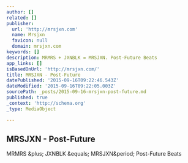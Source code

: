 ```yaml
---
author: []
related: []
publisher:
  url: 'http://mrsjxn.com'
  name: Mrsjxn
  favicon: null
  domain: mrsjxn.com
keywords: []
description: MRMRS + JXNBLK = MRSJXN. Post-Future Beats
app_links: []
isBasedOnUrl: 'http://mrsjxn.com/'
title: MRSJXN - Post-Future
datePublished: '2015-09-16T09:22:46.543Z'
dateModified: '2015-09-16T09:22:05.003Z'
sourcePath: _posts/2015-09-16-mrsjxn-post-future.md
published: true
_context: 'http://schema.org'
_type: MediaObject

---
```

<article style=""><h1>MRSJXN - Post-Future</h1><p>MRMRS &amp;plus; JXNBLK &amp;equals; MRSJXN&amp;period; Post-Future Beats</p></article>